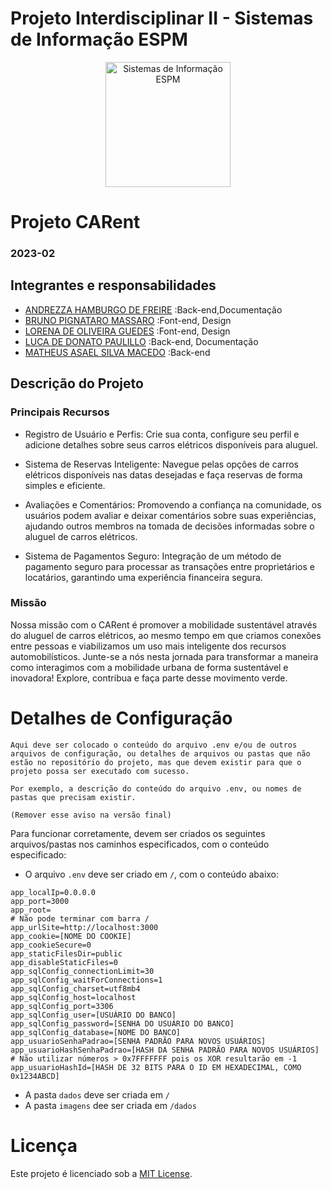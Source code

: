 # Projeto Interdisciplinar II - Sistemas de Informação ESPM

<p style="text-align: center;">
    <a href="https://www.espm.br/cursos-de-graduacao/sistemas-de-informacao/"><img src="https://avatars.githubusercontent.com/u/49880458?s=200&v=4" alt="Sistemas de Informação ESPM" style="height: 200px; width: 200px;"/></a>
</p>

# Projeto CARent

### 2023-02

## Integrantes e responsabilidades
- [ANDREZZA HAMBURGO DE FREIRE](https://github.com/andrezzahfreire) :Back-end,Documentação
- [BRUNO PIGNATARO MASSARO](https://github.com/brunomassaro10) :Font-end, Design
- [LORENA DE OLIVEIRA GUEDES](https://github.com/lohgdds1) :Font-end, Design
- [LUCA DE DONATO PAULILLO](https://github.com/lucaddonato) :Back-end, Documentação
- [MATHEUS ASAEL SILVA MACEDO](https://github.com/M-asael) :Back-end

## Descrição do Projeto

### Principais Recursos
- Registro de Usuário e Perfis: Crie sua conta, configure seu perfil e adicione detalhes sobre seus carros elétricos disponíveis para aluguel.

- Sistema de Reservas Inteligente: Navegue pelas opções de carros elétricos disponíveis nas datas desejadas e faça reservas de forma simples e eficiente.

- Avaliações e Comentários: Promovendo a confiança na comunidade, os usuários podem avaliar e deixar comentários sobre suas experiências, ajudando outros membros na tomada de decisões informadas sobre o aluguel de carros elétricos.

- Sistema de Pagamentos Seguro: Integração de um método de pagamento seguro para processar as transações entre proprietários e locatários, garantindo uma experiência financeira segura.

### Missão
Nossa missão com o CARent é promover a mobilidade sustentável através do aluguel de carros elétricos, ao mesmo tempo em que criamos conexões entre pessoas e viabilizamos um uso mais inteligente dos recursos automobilísticos. Junte-se a nós nesta jornada para transformar a maneira como interagimos com a mobilidade urbana de forma sustentável e inovadora! Explore, contribua e faça parte desse movimento verde.
# Detalhes de Configuração

```
Aqui deve ser colocado o conteúdo do arquivo .env e/ou de outros arquivos de configuração, ou detalhes de arquivos ou pastas que não estão no repositório do projeto, mas que devem existir para que o projeto possa ser executado com sucesso.

Por exemplo, a descrição do conteúdo do arquivo .env, ou nomes de pastas que precisam existir.

(Remover esse aviso na versão final)
```

Para funcionar corretamente, devem ser criados os seguintes arquivos/pastas nos caminhos especificados, com o conteúdo especificado:

- O arquivo `.env` deve ser criado em `/`, com o conteúdo abaixo:
```
app_localIp=0.0.0.0
app_port=3000
app_root=
# Não pode terminar com barra /
app_urlSite=http://localhost:3000
app_cookie=[NOME DO COOKIE]
app_cookieSecure=0
app_staticFilesDir=public
app_disableStaticFiles=0
app_sqlConfig_connectionLimit=30
app_sqlConfig_waitForConnections=1
app_sqlConfig_charset=utf8mb4
app_sqlConfig_host=localhost
app_sqlConfig_port=3306
app_sqlConfig_user=[USUÁRIO DO BANCO]
app_sqlConfig_password=[SENHA DO USUÁRIO DO BANCO]
app_sqlConfig_database=[NOME DO BANCO]
app_usuarioSenhaPadrao=[SENHA PADRÃO PARA NOVOS USUÁRIOS]
app_usuarioHashSenhaPadrao=[HASH DA SENHA PADRÃO PARA NOVOS USUÁRIOS]
# Não utilizar números > 0x7FFFFFFF pois os XOR resultarão em -1
app_usuarioHashId=[HASH DE 32 BITS PARA O ID EM HEXADECIMAL, COMO 0x1234ABCD]
```

- A pasta `dados` deve ser criada em `/`
- A pasta `imagens` dee ser criada em `/dados`

# Licença

Este projeto é licenciado sob a [MIT License](https://github.com/tech-espm/inter-2sem-2023-carent/blob/main/LICENSE).
